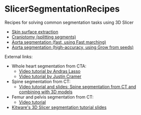 # SlicerSegmentationRecipes
Recipes for solving common segmentation tasks using 3D Slicer

- [Skin surface extraction](SkinSurface/README.md)
- [Craniotomy (splitting segments)](Craniotomy/README.md)
- [Aorta segmentation (fast, using Fast marching)](AortaFastMarching/README.md)
- [Aorta segmentation (high-accuracy, using Grow from seeds)](AortaMaskedGrowFromSeeds/README.md)

External links:
- Whole heart segmentation from CTA:
  - [Video tutorial by Andras Lasso](https://youtu.be/BJoIexIvtGo)
  - [Video tutorial by Justin Cramer](https://youtu.be/55cqpl8_b8c)
- Spine segmentation from CT:
  - [Video tutorial and slides: Spine segmentation from CT and combining with 3D models](https://www.slicer.org/wiki/Documentation/Nightly/Training#Slicer4_Image_Segmentation)
- Femur and pelvis segmentation from CT:
  - [Video tutorial](https://www.slicer.org/wiki/Documentation/Nightly/Training#Slicer4_Image_Segmentation)
- [Kitware's 3D Slicer segmentation tutorial slides](https://data.kitware.com/#item/5b0f9a308d777f15ebe1fc26)
